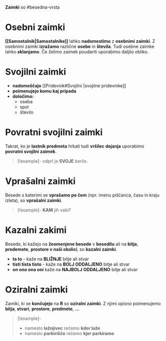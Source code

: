 **Zaimki** so #besedna-vrsta 
# Osebni zaimki
**[[Samostalnik|Samostalnike]]** lahko **nadomestimo** z **osebnimi zaimki**. Z osebnimi zaimki **izražamo** različne **osebe** in **števila**. Tudi osebne zaimke lahko **sklanjamo**. Če želimo zaimek poudariti uporabimo daljšo obliko.

# Svojilni zaimki
+ **nadomeščajo** [[Pridevnik#Svojilni |svojilne pridevnike]]
+ **poimenujejo komu kaj pripada**
+ **določimo:**
	+ oseba 
	+ spol 
	+ število

# Povratni svojilni zaimki
Takrat, ko je **lastnik predmeta** hrkati tudi **vršilec dejanja** uporabimo **povratni svojilni zaimek**.
> [!example]-
>  odprl je **SVOJE** berilo.

# Vprašalni zaimki
Besede s katerimi se **vprašamo po čem** (npr. imenu piščanca, času in kraju izleta), so **vprašalni zaimki**.
> [!example]-
>  **KAM** jih vabi?

# Kazalni zakimi
Besede, ki kažejo na **žeomenjene besede** v **besedilu** ali na **bitja**, **predemete**, **prostore v naši okolici**, so **kazalni zaimki**.
+ **ta to** - kaže na **BLIŽNJE** bitje ali stvar
+ **tisti tista tisto** - kaže na **BOLJ ODDALJENO** bitje ali stvar
+ **on ono ona oni** kaže na **NAJBOLJ ODDALJENO** bitje ali stvar

# Oziralni zaimki
Zamiki, ki se **končujejo** na **R** so **oziralni zaimki**. Z njimi opisno poimenujemo **bitja**, **stvari**, **prostore**, **predmete**, **...**
> [!example]- 
> + namesto **lažnjivec** rečemo **kdor laže**
> + namesto **parkirišče** rečemo **kjer parkiramo**
